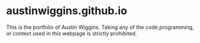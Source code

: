 # austinwiggins.github.io
This is the portfolio of Austin Wiggins. Taking any of the code,programming, or context used in this webpage is strictly prohibited.
